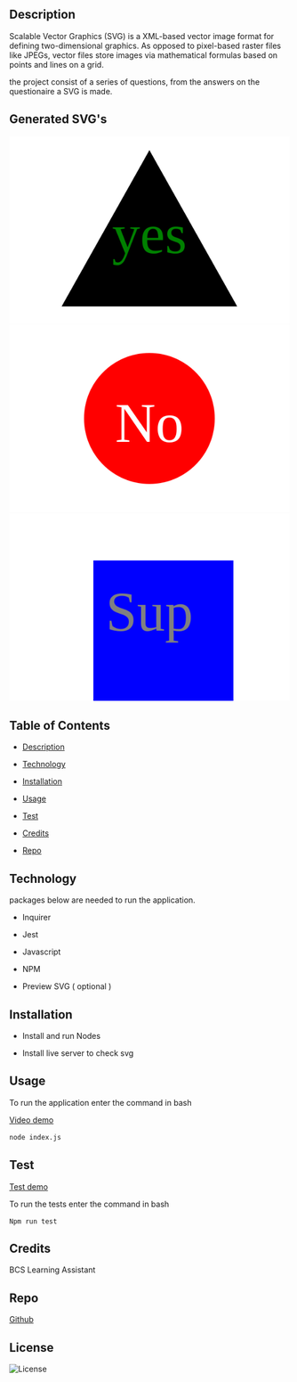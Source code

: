 ## Description 
Scalable Vector Graphics (SVG) is a XML-based vector image format for defining two-dimensional graphics. As opposed to pixel-based raster files like JPEGs, vector files store images via mathematical formulas based on points and lines on a grid. 

the project consist of a series of questions, from the answers on the questionaire a SVG is made.  

## Generated SVG's

 ![Triangle SVG](./examples/Triangle.svg) 
 ![Circle SVG](./examples/circle.svg)
 ![Square SVG](./examples/square.svg)


## Table of Contents

* [Description](#description)

* [Technology](#technology)

* [Installation](#installation)

* [Usage](#usage)

* [Test](#test)

* [Credits](#credits)

* [Repo](#repo)



## Technology
packages below are needed to run the application. 

* Inquirer

* Jest

* Javascript

* NPM

* Preview SVG ( optional )

## Installation

* Install and run Nodes

* Install live server to check svg

## Usage
To run the application enter the command in bash 

[Video demo](https://drive.google.com/file/d/1mwhkOd7K3B6UTr4oWAm9LotKIcY9Kp32/view)


```bash
node index.js
```

## Test

[Test demo](https://drive.google.com/file/d/1HSEBzK-kstQBbCEKVJFIH0YPSr3BaI0P/view)

To run the tests enter the command in bash 
```
Npm run test
```

## Credits

BCS Learning Assistant


## Repo

[Github](https://jif945.github.io/Logo/)


## License
![License](https://img.shields.io/badge/License-MIT-blue.svg)